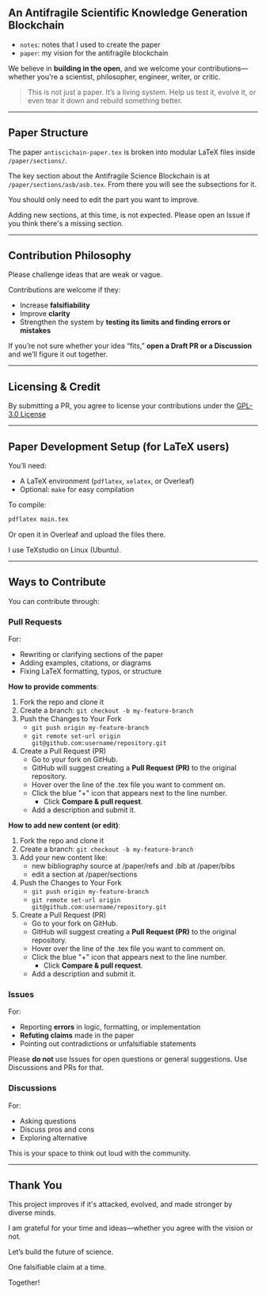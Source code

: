 ## An Antifragile Scientific Knowledge Generation Blockchain

- `notes`: notes that I used to create the paper
- `paper`: my vision for the antifragile blockchain

We believe in **building in the open**, and we welcome your contributions—whether you're a scientist, philosopher, engineer, writer, or critic.

> This is not just a paper. It’s a living system. Help us test it, evolve it, or even tear it down and rebuild something better.

---

##  Paper Structure

The paper `antiscichain-paper.tex` is broken into modular LaTeX files inside `/paper/sections/`.

The key section about the Antifragile Science Blockchain is at `/paper/sections/asb/asb.tex`.
From there you will see the subsections for it.

You should only need to edit the part you want to improve.

Adding new sections, at this time, is not expected. 
Please open an Issue if you think there's a missing section.

---

## Contribution Philosophy

Please challenge ideas that are weak or vague. 

Contributions are welcome if they:
- Increase **falsifiability**
- Improve **clarity**
- Strengthen the system by **testing its limits and finding errors or mistakes**

If you’re not sure whether your idea “fits,” **open a Draft PR or a Discussion** and we’ll figure it out together.

---

## Licensing & Credit

By submitting a PR, you agree to license your contributions under the [GPL-3.0 License](./LICENSE)

---

## Paper Development Setup (for LaTeX users)

You’ll need:
- A LaTeX environment (`pdflatex`, `xelatex`, or Overleaf)
- Optional: `make` for easy compilation

To compile:
```bash
pdflatex main.tex
```

Or open it in Overleaf and upload the files there.

I use TeXstudio on Linux (Ubuntu).

---

## Ways to Contribute

You can contribute through:

### Pull Requests
For:
- Rewriting or clarifying sections of the paper
- Adding examples, citations, or diagrams
- Fixing LaTeX formatting, typos, or structure

**How to provide comments**:
1. Fork the repo and clone it
2. Create a branch: `git checkout -b my-feature-branch`
3. Push the Changes to Your Fork
    - `git push origin my-feature-branch`
    - `git remote set-url origin git@github.com:username/repository.git`
4. Create a Pull Request (PR)
    - Go to your fork on GitHub.
    - GitHub will suggest creating a **Pull Request (PR)** to the original repository.
    - Hover over the line of the .tex file you want to comment on.
    - Click the blue "+" icon that appears next to the line number.
        - Click **Compare & pull request**.
    - Add a description and submit it.

**How to add new content (or edit)**:
1. Fork the repo and clone it
2. Create a branch: `git checkout -b my-feature-branch`
3. Add your new content like:
    - new bibliography source at /paper/refs and .bib at /paper/bibs
    - edit a section at /paper/sections
3. Push the Changes to Your Fork
    - `git push origin my-feature-branch`
    - `git remote set-url origin git@github.com:username/repository.git`
4. Create a Pull Request (PR)
    - Go to your fork on GitHub.
    - GitHub will suggest creating a **Pull Request (PR)** to the original repository.
    - Hover over the line of the .tex file you want to comment on.
    - Click the blue "+" icon that appears next to the line number.
        - Click **Compare & pull request**.
    - Add a description and submit it.


### Issues
For:
- Reporting **errors** in logic, formatting, or implementation
- **Refuting claims** made in the paper
- Pointing out contradictions or unfalsifiable statements

Please **do not** use Issues for open questions or general suggestions. Use Discussions and PRs for that.

### Discussions
For:
- Asking questions
- Discuss pros and cons
- Exploring alternative

This is your space to think out loud with the community.

---

## Thank You

This project improves if it's attacked, evolved, and made stronger by diverse minds.

I am grateful for your time and ideas—whether you agree with the vision or not.

Let’s build the future of science. 

One falsifiable claim at a time. 

Together!
